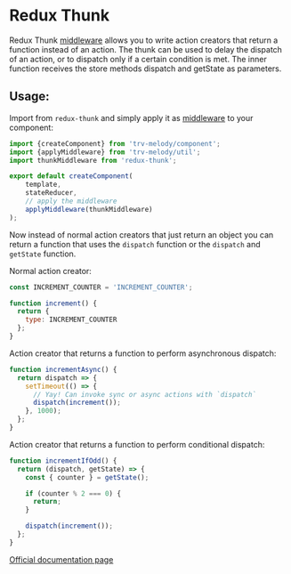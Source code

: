 # Redux Thunk

Redux Thunk [middleware](../intro/middleware.md) allows you to write action
creators that return a function instead of an action.
The thunk can be used to delay the dispatch of an action, or to dispatch
only if a certain condition is met.
The inner function receives the store methods dispatch and getState
as parameters.

## Usage:

Import from `redux-thunk` and simply apply it as [middleware](../intro/middleware.md) to your component:

```js
import {createComponent} from 'trv-melody/component';
import {applyMiddleware} from 'trv-melody/util';
import thunkMiddleware from 'redux-thunk';

export default createComponent(
    template,
    stateReducer,
    // apply the middleware
    applyMiddleware(thunkMiddleware)
);
```

Now instead of normal action creators that just return an object you can
return a function that uses the `dispatch` function or the `dispatch` and
`getState` function.

Normal action creator:
```js
const INCREMENT_COUNTER = 'INCREMENT_COUNTER';

function increment() {
  return {
    type: INCREMENT_COUNTER
  };
}
```

Action creator that returns a function to perform asynchronous dispatch:
```js
function incrementAsync() {
  return dispatch => {
    setTimeout(() => {
      // Yay! Can invoke sync or async actions with `dispatch`
      dispatch(increment());
    }, 1000);
  };
}
```

Action creator that returns a function to perform conditional dispatch:
```js
function incrementIfOdd() {
  return (dispatch, getState) => {
    const { counter } = getState();

    if (counter % 2 === 0) {
      return;
    }

    dispatch(increment());
  };
}
```

[Official documentation page](https://github.com/gaearon/redux-thunk/blob/master/README.md)
